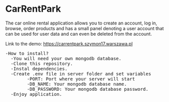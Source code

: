 # CarRentPark

The car online rental application allows you to create an account, log in, browse, order products and has a small panel denoting a user account that can be used for user data and can even be deleted from the account. <br>

Link to the demo: https://carrentpark.szymon17.warszawa.pl <br>

<pre>
-How to install? 
  -You will need your own mongodb database.  
  -Clone this repository.  
  -Instal dependencies.  
  -Create .env file in server folder and set variables 
        -PORT: Port where your server will start  
        -DB_NAME: Your mongodb database name. 
        -DB_PASSWORD: Your mongodb database password. 
  -Enjoy application. 
</pre>
